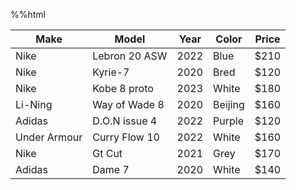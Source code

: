 <!DOCTYPE html>
%%html
<table class="table">
    <thead>
        <tr>
            <th>Make</th>
            <th>Model</th>
            <th>Year</th>
            <th>Color</th>
            <th>Price</th>
        </tr>
    </thead>
    <tbody>
        <tr>
            <td>Nike</td>
            <td>Lebron 20 ASW</td>
            <td>2022</td>
            <td>Blue</td>
            <td>$210</td>
        </tr>
        <tr>
            <td>Nike</td>
            <td>Kyrie-7</td>
            <td>2020</td>
            <td>Bred</td>
            <td>$120</td>
        </tr>
        <tr>
            <td>Nike</td>
            <td>Kobe 8 proto</td>
            <td>2023</td>
            <td>White</td>
            <td>$180</td>
        </tr>
        <tr>
            <td>Li-Ning</td>
            <td>Way of Wade 8</td>
            <td>2020</td>
            <td>Beijing</td>
            <td>$160</td>
        </tr>
        <tr>
            <td>Adidas</td>
            <td>D.O.N issue 4</td>
            <td>2022</td>
            <td>Purple</td>
            <td>$120</td>
        </tr>
        <tr>
            <td>Under Armour</td>
            <td>Curry Flow 10</td>
            <td>2022</td>
            <td>White</td>
            <td>$160</td>
        </tr>
        <tr>
            <td>Nike</td>
            <td>Gt Cut</td>
            <td>2021</td>
            <td>Grey</td>
            <td>$170</td>
        </tr>
        <tr>
            <td>Adidas</td>
            <td>Dame 7</td>
            <td>2020</td>
            <td>White</td>
            <td>$140</td>
        </tr>
    </tbody>
</table>